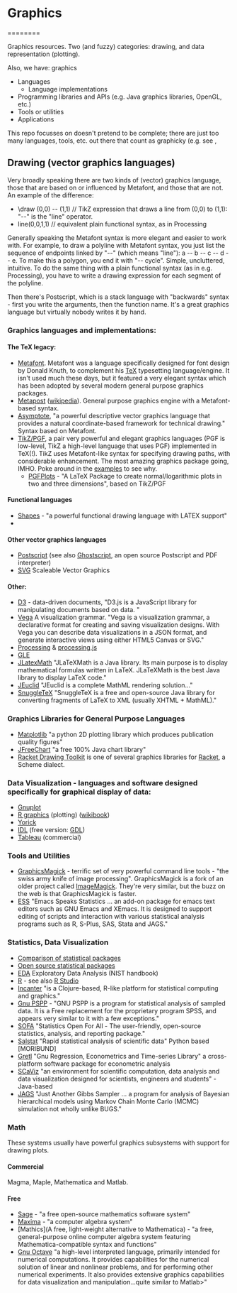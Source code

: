 # Graphics
========

Graphics resources.  Two  (and fuzzy) categories:  drawing, and data representation (plotting).

Also, we have:  graphics 

 * Languages
   * Language implementations
 * Programming libraries and APIs (e.g. Java graphics libraries, OpenGL, etc.)
 * Tools or utilities
 * Applications

This repo focusses on doesn't pretend to be complete; there are just too many languages, tools, etc. out there that count as graphicky (e.g. see [](http://www.geos.ed.ac.uk/homes/hcp/idletc.html), 

## Drawing (vector graphics languages)

Very broadly speaking there are two kinds of (vector) graphics language, those that are based on or influenced by Metafont, and those that are not.  An example of the difference:

  *  \draw (0,0) -- (1,1)    // TikZ expression that draws a line from (0,0) to (1,1):  "--" is the "line" operator.
  *  line(0,0,1,1)           // equivalent plain functional syntax, as in Processing

Generally speaking the Metafont syntax is more elegant and easier to work with.  For example, to draw a polyline with Metafont syntax, you just list the sequence of endpoints linked by "--" (which means "line"):  a -- b -- c -- d -- e.  To make this a polygon, you end it with "-- cycle".  Simple, uncluttered, intuitive.  To do the same thing with a plain functional syntax (as in e.g. Processing), you have to write a drawing expression for each segment of the polyline.

Then there's Postscript, which is a stack language with "backwards" syntax - first you write the arguments, then the function name.  It's a great graphics language but virtually nobody writes it by hand.

### Graphics languages and implementations:

#### The TeX legacy:

  * [Metafont](http://en.wikipedia.org/wiki/Metafont).  Metafont was a language specifically designed for font design by Donald Knuth, to complement his [TeX](http://en.wikipedia.org/wiki/TeX) typesetting language/engine.  It isn't used much these days, but it featured a very elegant syntax which has been adopted by several modern general purpose graphics packages.
  * [Metapost](https://www.tug.org/metapost.html)  ([wikipedia](http://en.wikipedia.org/wiki/MetaPost)).  General purpose graphics engine with a Metafont-based syntax.
  * [Asymptote](http://asymptote.sourceforge.net/), "a powerful descriptive vector graphics language that provides a natural coordinate-based framework for technical drawing."  Syntax based on Metafont.
  * [TikZ/PGF](http://en.wikipedia.org/wiki/PGF/TikZ), a pair very powerful and elegant graphics languages (PGF is low-level, TikZ a high-level language that uses PGF) implemented in TeX(!).  TikZ uses Metafont-like syntax for specifying drawing paths, with considerable enhancement.  The most amazing graphics package going, IMHO.  Poke around in the [examples](http://www.texample.net/tikz/examples/) to see why.
    *  [PGFPlots](http://pgfplots.sourceforge.net/) - "A LaTeX Package to create normal/logarithmic plots in two and three dimensions", based on TikZ/PGF
 
#### Functional languages

  * [Shapes](http://lang-shapes.sourceforge.net/) - "a powerful functional drawing language with LATEX support"
  * 

#### Other vector graphics languages
  * [Postscript](http://en.wikipedia.org/wiki/PostScript) (see also [Ghostscript](http://www.ghostscript.com/), an open source Postscript and PDF interpreter)
  * [SVG](http://en.wikipedia.org/wiki/Scalable_Vector_Graphics) Scaleable Vector Graphics

#### Other:
  * [D3](http://d3js.org/) - data-driven documents, "D3.js is a JavaScript library for manipulating documents based on data. "
  * [Vega](https://github.com/trifacta/vega) A visualization grammar.  "Vega is a visualization grammar, a declarative format for creating and saving visualization designs. With Vega you can describe data visualizations in a JSON format, and generate interactive views using either HTML5 Canvas or SVG."
  * [Processing](http://processing.org/) & [processing.js](http://processingjs.org/)
  * [GLE](http://glx.sourceforge.net/)
  * [JLatexMath](http://forge.scilab.org/index.php/p/jlatexmath/) "JLaTeXMath is a Java library. Its main purpose is to display mathematical formulas written in LaTeX. JLaTeXMath is the best Java library to display LaTeX code."
  * [JEuclid](http://jeuclid.sourceforge.net/) "JEuclid is a complete MathML rendering solution..."
  * [SnuggleTeX](http://www2.ph.ed.ac.uk/snuggletex/documentation/overview-and-features.html) "SnuggleTeX is a free and open-source Java library for converting fragments of LaTeX to XML (usually XHTML + MathML)."

### Graphics Libraries for General Purpose Languages
  * [Matplotlib](http://matplotlib.org/) "a python 2D plotting library which produces publication quality figures"
  * [JFreeChart](http://www.jfree.org/jfreechart/) "a free 100% Java chart library"
  * [Racket Drawing Toolkit](http://docs.racket-lang.org/draw/index.html) is one of several graphics libraries for [Racket](http://racket-lang.org/), a Scheme dialect.

### Data Visualization - languages and software designed specifically for graphical display of data:

  * [Gnuplot](http://www.gnuplot.info/)
  * [R graphics](http://cran.r-project.org/web/views/Graphics.html) (plotting) ([wikibook](http://en.wikibooks.org/wiki/R_Programming/Graphics))
  * [Yorick](http://yorick.sourceforge.net/)
  * [IDL](http://www.exelisvis.com/ProductsServices/IDL.aspx) (free version: [GDL](http://gnudatalanguage.sourceforge.net/))
  * [Tableau](http://www.tableausoftware.com/) (commercial)

### Tools and Utilities

  * [GraphicsMagick](http://www.graphicsmagick.org/) - terrific set of very powerful command line tools - "the swiss army knife of image processing".  GraphicsMagick is a fork of an older project called [ImageMagick](http://www.imagemagick.org/).  They're very similar, but the buzz on the web is that GraphicsMagick is faster.
  * [ESS](http://ess.r-project.org/) "Emacs Speaks Statistics ... an add-on package for emacs text editors such as GNU Emacs and XEmacs. It is designed to support editing of scripts and interaction with various statistical analysis programs such as R, S-Plus, SAS, Stata and JAGS."

### Statistics, Data Visualization

  * [Comparison of statistical packages](http://en.wikipedia.org/wiki/Comparison_of_statistical_packages)
  * [Open source statistical packages](http://en.wikipedia.org/wiki/List_of_statistical_packages#Open_source_statistical_packages)
  * [EDA](http://www.itl.nist.gov/div898/handbook/eda/eda.htm) Exploratory Data Analysis (NIST handbook)
  * [R](http://www.r-project.org/) - see also [R Studio](http://www.rstudio.com/ide/)
  * [Incanter](http://incanter.org/) "is a Clojure-based, R-like platform for statistical computing and graphics."
  * [Gnu PSPP](https://www.gnu.org/software/pspp/) - "GNU PSPP is a program for statistical analysis of sampled data. It is a Free replacement for the proprietary program SPSS, and appears very similar to it with a few exceptions."
  * [SOFA](http://www.sofastatistics.com/home.php) "Statistics Open For All - The user-friendly, open-source statistics, analysis, and reporting package."
  * [Salstat](http://www.salstat.com/) "Rapid statistical analysis of scientific data" Python based [MORIBUND]
  * [Gretl](http://gretl.sourceforge.net/) "Gnu Regression, Econometrics and Time-series Library" a cross-platform software package for econometric analysis
  * [SCaViz](http://jwork.org/scavis/) "an environment for scientific computation, data analysis and data visualization designed for scientists, engineers and students" - Java-based
  * [JAGS](http://mcmc-jags.sourceforge.net/) "Just Another Gibbs Sampler ... a program for analysis of Bayesian hierarchical models using Markov Chain Monte Carlo (MCMC) simulation  not wholly unlike BUGS."

### Math

These systems usually have powerful graphics subsystems with support for drawing plots.

#### Commercial
Magma, Maple, Mathematica and Matlab.

#### Free
  * [Sage](http://www.sagemath.org/) - "a free open-source mathematics software system"
  * [Maxima](http://maxima.sourceforge.net/) - "a computer algebra system"
  * [Mathics](A free, light-weight alternative to Mathematica) - "a free, general-purpose online computer algebra system featuring Mathematica-compatible syntax and functions"
  * [Gnu Octave](http://www.gnu.org/software/octave/)  "a high-level interpreted language, primarily intended for numerical computations. It provides capabilities for the numerical solution of linear and nonlinear problems, and for performing other numerical experiments. It also provides extensive graphics capabilities for data visualization and manipulation...quite similar to Matlab>"
